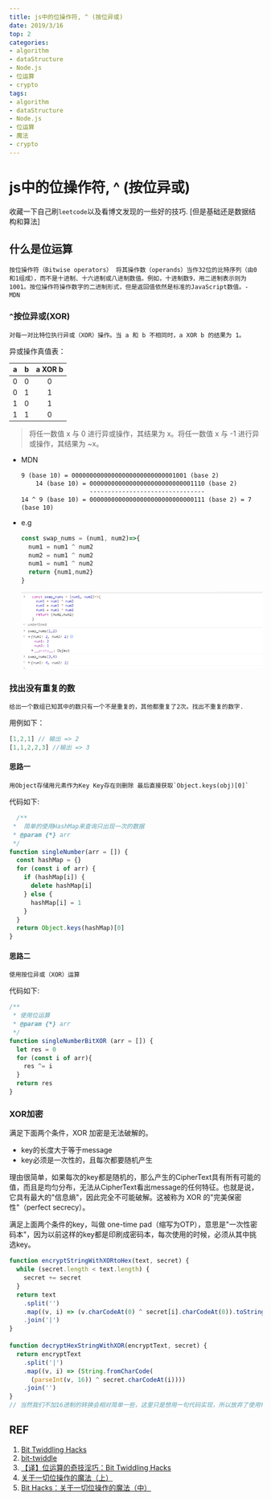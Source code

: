 ```yaml
---
title: js中的位操作符, ^ (按位异或)
date: 2019/3/16
top: 2
categories: 
- algorithm
- dataStructure
- Node.js
- 位运算
- crypto
tags: 
- algorithm
- dataStructure
- Node.js
- 位运算
- 魔法
- crypto
---
```


# js中的位操作符, ^ (按位异或)
收藏一下自己刷`leetcode`以及看博文发现的一些好的技巧. [但是基础还是数据结构和算法]

## 什么是位运算
    按位操作符（Bitwise operators） 将其操作数（operands）当作32位的比特序列（由0和1组成），而不是十进制、十六进制或八进制数值。例如，十进制数9，用二进制表示则为1001。按位操作符操作数字的二进制形式，但是返回值依然是标准的JavaScript数值。- MDN
<!--more-->

### `^`按位异或(XOR)
    对每一对比特位执行异或（XOR）操作。当 a 和 b 不相同时，a XOR b 的结果为 1。

异或操作真值表：

|   a   |   b   | a XOR b |
| :---: | :---: | :-----: |
|   0   |   0   |    0    |
|   0   |   1   |    1    |
|   1   |   0   |    1    |
|   1   |   1   |    0    |
> 将任一数值 x 与 0 进行异或操作，其结果为 x。将任一数值 x 与 -1 进行异或操作，其结果为 ~x。

- MDN
  ```
  9 (base 10) = 00000000000000000000000000001001 (base 2)
      14 (base 10) = 00000000000000000000000000001110 (base 2)
                     --------------------------------
  14 ^ 9 (base 10) = 00000000000000000000000000000111 (base 2) = 7 (base 10)
  ```
- e.g
  ```js
  const swap_nums = (num1, num2)=>{
    num1 = num1 ^ num2
    num2 = num1 ^ num2
    num1 = num1 ^ num2
    return {num1,num2}
  }

  ```
  ![XOR swap numbers](images/XOR_swap_nums.png)

### 找出没有重复的数
    给出一个数组已知其中的数只有一个不是重复的，其他都重复了2次。找出不重复的数字.
用例如下：
  ```js
  [1,2,1] // 输出 => 2
  [1,1,2,2,3] //输出 => 3
  ```
<!--more-->
#### 思路一
    用Object存储用元素作为Key Key存在则删除 最后直接获取`Object.keys(obj)[0]`

代码如下:
  ```js
    /**
   *  简单的使用HashMap来查询只出现一次的数据
   * @param {*} arr 
   */
  function singleNumber(arr = []) {
    const hashMap = {}
    for (const i of arr) {
      if (hashMap[i]) {
        delete hashMap[i]
      } else {
        hashMap[i] = 1
      }
    }
    return Object.keys(hashMap)[0]
  }
  ```

#### 思路二 
    使用按位异或（XOR）运算

代码如下:
  ```js  
  /**
   * 使用位运算
   * @param {*} arr 
   */
  function singleNumberBitXOR (arr = []) {
    let res = 0
    for (const i of arr){
      res ^= i
    }
    return res
  }
  ```

### XOR加密  
满足下面两个条件，XOR 加密是无法破解的。
* key的长度大于等于message
* key必须是一次性的，且每次都要随机产生

理由很简单，如果每次的key都是随机的，那么产生的CipherText具有所有可能的值，而且是均匀分布，无法从CipherText看出message的任何特征。也就是说，它具有最大的"信息熵"，因此完全不可能破解。这被称为 XOR 的"完美保密性"（perfect secrecy）。

满足上面两个条件的key，叫做 one-time pad（缩写为OTP），意思是"一次性密码本"，因为以前这样的key都是印刷成密码本，每次使用的时候，必须从其中挑选key。

```js
function encryptStringWithXORtoHex(text, secret) {
  while (secret.length < text.length) {
    secret += secret
  }
  return text
    .split('')
    .map((v, i) => (v.charCodeAt(0) ^ secret[i].charCodeAt(0)).toString('16'))
    .join('|')
}

function decryptHexStringWithXOR(encryptText, secret) {
  return encryptText
    .split('|')
    .map((v, i) => (String.fromCharCode(
      (parseInt(v, 16)) ^ secret.charCodeAt(i))))
    .join('')
}
// 当然我们不加16进制的转换会相对简单一些，这里只是想用一句代码实现，所以放弃了使用for循环 使用for循环效率会高很多。。。
```

## REF
1. [Bit Twiddling Hacks](http://graphics.stanford.edu/~seander/bithacks.html)
2. [bit-twiddle](https://github.com/mikolalysenko/bit-twiddle)
3. [【译】位运算的奇技淫巧：Bit Twiddling Hacks](https://blog.hufeifei.cn/2017/07/30/DataStructure/%E4%BD%8D%E8%BF%90%E7%AE%97%E7%9A%84%E5%A5%87%E6%8A%80%E6%B7%AB%E5%B7%A7/)
4. [关于一切位操作的魔法（上）](https://zhuanlan.zhihu.com/p/37014715)
5. [Bit Hacks：关于一切位操作的魔法（中）](https://zhuanlan.zhihu.com/p/37175153)